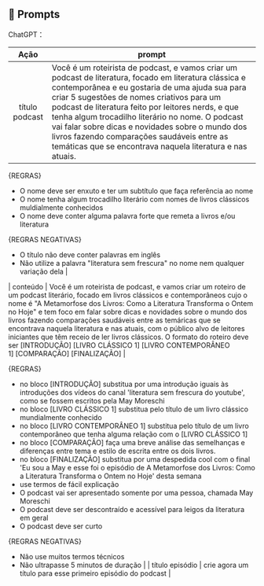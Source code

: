 ## 🧠 Prompts


ChatGPT：

|   Ação   | prompt                                                                                                                                                                                                                                                                         |
| :------: | ------------------------------------------------------------------------------------------------------------------------------------------------------------------------------------------------------------------------------------------------------------------------------ |
| título podcast | Você é um roteirista de podcast, e vamos criar um podcast de literatura, focado em literatura clássica e contemporânea e eu gostaria de uma ajuda sua para criar 5 sugestões de nomes criativos para um podcast de literatura feito por leitores nerds, e que tenha algum trocadilho literário no nome. O podcast vai falar sobre dicas e novidades sobre o mundo dos livros fazendo comparações saudáveis entre as temáticas que se encontrava naquela literatura e nas atuais.                                                                                         |

{REGRAS}

- O nome deve ser enxuto e ter um subtítulo que faça referência ao nome
- O nome tenha algum trocadilho literário com nomes de livros clássicos muldialmente conhecidos
- O nome deve conter alguma palavra forte que remeta a livros e/ou literatura

{REGRAS NEGATIVAS}

- O título não deve conter palavras em inglês  
- Não utilize a palavra "literatura sem frescura" no nome nem qualquer variação dela                                                       |

| conteúdo | Você é um roteirista de podcast, e vamos criar um  roteiro de um podcast literário, focado em livros clássicos e contemporâneos cujo o nome é "A Metamorfose dos Livros: Como a Literatura Transforma o Ontem no Hoje" e tem foco em falar sobre dicas e novidades sobre o mundo dos livros fazendo comparações saudáveis entre as temáricas que se encontrava naquela literatura e nas atuais,  com o público alvo de leitores iniciantes que têm receio de ler livros clássicos. 
O formato do roteiro deve ser [INTRODUÇÃO] [LIVRO CLÁSSICO 1] [LIVRO CONTEMPORÂNEO 1] [COMPARAÇÃO] [FINALIZAÇÃO]                           |

{REGRAS}

- no bloco [INTRODUÇÃO] substitua por uma introdução iguais às introduções dos vídeos do canal 'literatura sem frescura do youtube', como se fossem escritos pela May Moreschi
- no bloco [LIVRO CLÁSSICO 1] substitua pelo título de um livro clássico mundialmente conhecido
- no bloco [LIVRO CONTEMPORÂNEO 1] substitua pelo título de um livro contemporâneo que tenha alguma relação com o [LIVRO CLÁSSICO 1]
- no bloco [COMPARAÇÃO] faça uma breve análise das semelhanças e diferenças entre tema e estilo de escrita entre os dois livros.
- no bloco [FINALIZAÇÃO] substitua por uma despedida cool com o final 'Eu sou a May e esse foi o episódio de A Metamorfose dos Livros: Como a Literatura Transforma o Ontem no Hoje' desta semana
- use termos de fácil explicação
- O podcast vai ser apresentado somente por uma pessoa, chamada May Moreschi
- O podcast deve ser descontraído e acessível para leigos da literatura em geral
- O podcast deve ser curto

{REGRAS NEGATIVAS}

- Não use muitos termos técnicos
- Não ultrapasse 5 minutos de duração |
| título episódio | crie agora um título para esse primeiro episódio do podcast                                                        |
